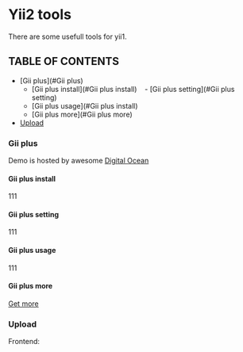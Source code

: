 # Yii2 tools

There are some usefull tools for yii1.

## TABLE OF CONTENTS
- [Gii plus](#Gii plus)
    - [Gii plus install](#Gii plus install)
    - [Gii plus setting](#Gii plus setting)
    - [Gii plus usage](#Gii plus install)
    - [Gii plus more](#Gii plus more)
- [Upload](#Upload)

### Gii plus
Demo is hosted by awesome [Digital Ocean](https://m.do.co/c/d7f000191ea8)

#### Gii plus install
111

#### Gii plus setting
111

#### Gii plus usage
111

#### Gii plus more
[Get more](https://github.com/myzero1/yii2-gii-plus)


### Upload

Frontend:
